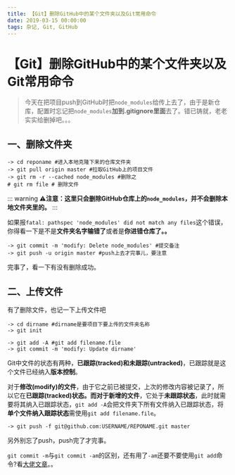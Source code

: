 ```yaml
---
title: 【Git】删除GitHub中的某个文件夹以及Git常用命令
date: 2019-03-15 00:00:00
tags: 杂记, Git, GitHub
---
```


# 【Git】删除GitHub中的某个文件夹以及Git常用命令
<ClientOnly>
  <display-bar :displayData="$frontmatter"></display-bar>
</ClientOnly>

> 今天在把项目push到GitHub时把``node_modules``给传上去了，由于是新仓库，配置时忘记把``node_modules``**加到.gitignore里面**去了。错已铸就，老老实实给删掉吧。。。

## 一、删除文件夹

```shell
-> cd reponame #进入本地克隆下来的仓库文件夹
-> git pull origin master #拉取GitHub上的项目文件
-> git rm -r --cached node_modules #删除之
# git rm file # 删除文件
```

::: warning
⚠️**注意：**这里**只会删除GitHub仓库上的``node_modules``，并不会删除本地文件夹里的。**
:::

如果报``fatal: pathspec 'node_modules' did not match any files``这个错误，你得看一下是不是**文件夹名字输错了**或者是**你进错仓库了。。**

```shell
-> git commit -m 'modify: Delete node_modules' #提交备注
-> git push -u origin master #push上去才完事儿，要注意
```

完事了，看一下有没有删除成功。

## 二、上传文件

有了删除文件，也记一下上传文件吧

```shell
-> cd dirname #dirname是要项目下要上传的文件夹名称
-> git init

-> git add -A #git add filename.file
-> git commit -m 'modify: Update dirname'
```

Git中文件的状态有两种，**已跟踪(tracked)**和**未跟踪(untracked)**，已跟踪就是这个文件已经纳入**版本控制**。

对于**修改(modify)的文件**，由于它之前已被提交，上次的修改内容被记录了，所以它在**已跟踪(tracked)**状态。而对于**新增的文件**，它处于**未跟踪状态**，此时就需要将其纳入已跟踪状态，``git add -A``会把文件夹下所有文件纳入已跟踪状态，将**单个文件纳入跟踪状态**需使用``git add filename.file``。

```shell
-> git push -f git@github.com:USERNAME/REPONAME.git master
```

另外别忘了push，push完了才完事。



 ``git commit -m``与``git commit -am``的区别，还有用了``-am``还要不要使用``git add``命令?看[大佬文章](https://www.cnblogs.com/smile-fanyin/p/10827438.html)。。



